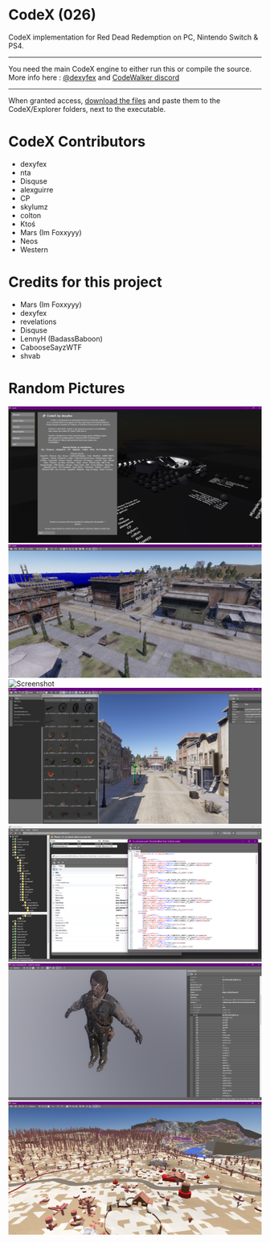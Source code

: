 # CodeX (026)

CodeX implementation for Red Dead Redemption on PC, Nintendo Switch & PS4.

--------------------

You need the main CodeX engine to either run this or compile the source.     
More info here : [@dexyfex](https://www.patreon.com/dexyfex) and [CodeWalker discord](https://discord.gg/rgU4SbeR)   

--------------------             

When granted access, [download the files](https://github.com/Foxxyyy/CodeX.Games.RDR1/releases/latest) and paste them to the CodeX/Explorer folders, next to the executable.                                 

# CodeX Contributors
* dexyfex     
* nta      
* Disquse       
* alexguirre      
* CP      
* skylumz      
* colton      
* Ktoś      
* Mars (Im Foxxyyy)      
* Neos
* Western

# Credits for this project
* Mars (Im Foxxyyy)                              
* dexyfex                                   
* revelations                              
* Disquse                                           
* LennyH (BadassBaboon)                                     
* CabooseSayzWTF                                      
* shvab                                      

# Random Pictures
![Screenshot](Files/Properties/codex_scene_preview.png)
![Screenshot](Files/Properties/map_viewer1.png)
![Screenshot](Files/Properties/map_viewer2.png)
![Screenshot](Files/Properties/codex_browser_explorer.png)
![Screenshot](Files/Properties/codex_explorer.png)
![Screenshot](Files/Properties/model_viewer_1.png)
![Screenshot](Files/Properties/model_viewer_2.png)
